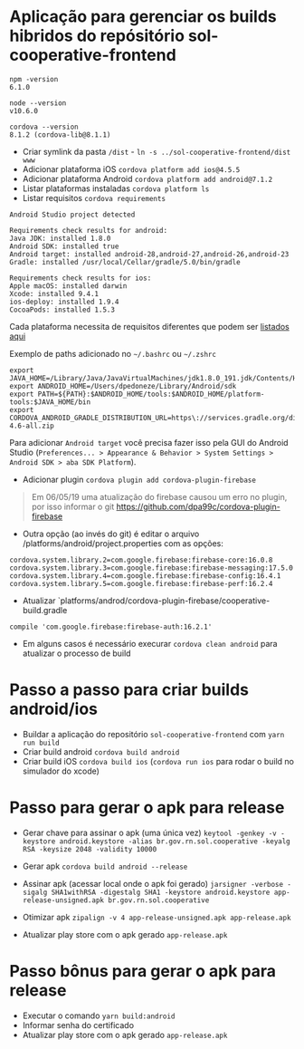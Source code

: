 # Aplicação para gerenciar os builds hibridos do repósitório sol-cooperative-frontend

```
npm -version
6.1.0

node --version
v10.6.0

cordova --version
8.1.2 (cordova-lib@8.1.1)
```

- Criar symlink da pasta `/dist` - `ln -s ../sol-cooperative-frontend/dist www`
- Adicionar plataforma iOS `cordova platform add ios@4.5.5`
- Adicionar plataforma Android `cordova platform add android@7.1.2`
- Listar plataformas instaladas `cordova platform ls`
- Listar requisitos `cordova requirements`

```
Android Studio project detected

Requirements check results for android:
Java JDK: installed 1.8.0
Android SDK: installed true
Android target: installed android-28,android-27,android-26,android-23
Gradle: installed /usr/local/Cellar/gradle/5.0/bin/gradle

Requirements check results for ios:
Apple macOS: installed darwin
Xcode: installed 9.4.1
ios-deploy: installed 1.9.4
CocoaPods: installed 1.5.3
```

Cada plataforma necessita de requisitos diferentes que podem ser [listados aqui](https://cordova.apache.org/docs/en/latest/guide/cli/#install-pre-requisites-for-building)

Exemplo de paths adicionado no `~/.bashrc` ou `~/.zshrc`

```
export JAVA_HOME=/Library/Java/JavaVirtualMachines/jdk1.8.0_191.jdk/Contents/Home
export ANDROID_HOME=/Users/dpedoneze/Library/Android/sdk
export PATH=${PATH}:$ANDROID_HOME/tools:$ANDROID_HOME/platform-tools:$JAVA_HOME/bin
export CORDOVA_ANDROID_GRADLE_DISTRIBUTION_URL=https\://services.gradle.org/distributions/gradle-4.6-all.zip
```

Para adicionar `Android target` você precisa fazer isso pela GUI do Android Studio (`Preferences... > Appearance & Behavior > System Settings > Android SDK > aba SDK Platform`).

- Adicionar plugin `cordova plugin add cordova-plugin-firebase`
> Em 06/05/19 uma atualização do firebase causou um erro no plugin, por isso
> informar o git https://github.com/dpa99c/cordova-plugin-firebase
- Outra opção (ao invés do git) é editar o arquivo /platforms/android/project.properties com as opções:
```
cordova.system.library.2=com.google.firebase:firebase-core:16.0.8
cordova.system.library.3=com.google.firebase:firebase-messaging:17.5.0
cordova.system.library.4=com.google.firebase:firebase-config:16.4.1
cordova.system.library.5=com.google.firebase:firebase-perf:16.2.4
```

- Atualizar `platforms/androd/cordova-plugin-firebase/cooperative-build.gradle

`compile 'com.google.firebase:firebase-auth:16.2.1'`

- Em alguns casos é necessário execurar `cordova clean android` para atualizar o processo de build


# Passo a passo para criar builds android/ios
- Buildar a aplicação do repositório `sol-cooperative-frontend` com `yarn run build`
- Criar build android `cordova build android`
- Criar build iOS `cordova build ios` (`cordova run ios` para rodar o build no simulador do xcode)


# Passo para gerar o apk para release
- Gerar chave para assinar o apk (uma única vez)
`keytool -genkey -v -keystore android.keystore -alias br.gov.rn.sol.cooperative -keyalg RSA -keysize 2048 -validity 10000`

- Gerar apk
`cordova build android --release`

- Assinar apk (acessar local onde o apk foi gerado)
`jarsigner -verbose -sigalg SHA1withRSA -digestalg SHA1 -keystore android.keystore app-release-unsigned.apk br.gov.rn.sol.cooperative`

- Otimizar apk
`zipalign -v 4 app-release-unsigned.apk app-release.apk`

- Atualizar play store com o apk gerado `app-release.apk`

# Passo bônus para gerar o apk para release
- Executar o comando `yarn build:android`
- Informar senha do certificado
- Atualizar play store com o apk gerado `app-release.apk`
